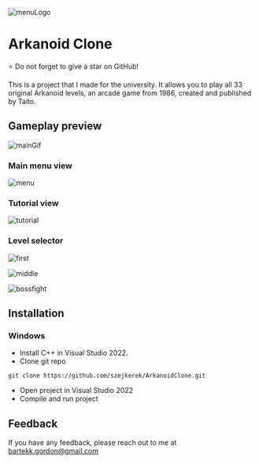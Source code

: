 
![menuLogo](https://user-images.githubusercontent.com/69083596/174481235-cb66dd92-4461-4eea-8f0f-5064ff7cf8cb.png)

# Arkanoid Clone

⭐ Do not forget to give a star on GitHub!

This is a project that I made for the university. It allows you to play all 33 original Arkanoid levels, an arcade game from 1986, created and published by Taito.

## Gameplay preview

![mainGif](https://user-images.githubusercontent.com/69083596/174481259-a4db762b-bed3-4a93-b3f2-b691d71b3582.gif)

### Main menu view
![menu](https://user-images.githubusercontent.com/69083596/174481272-c64b807a-e3a6-42cb-9d7b-ce5ae9c7e91a.png)

### Tutorial view
![tutorial](https://user-images.githubusercontent.com/69083596/174481277-b29b3d63-73da-400e-bb9f-d1c2d53c7162.png)

### Level selector
![first](https://user-images.githubusercontent.com/69083596/174481283-029f1400-aea3-4eae-aad3-f86035f0717e.png)

![middle](https://user-images.githubusercontent.com/69083596/174481290-e8ce1eec-3d6f-4e4c-b043-8770a7028b50.png)

![bossfight](https://user-images.githubusercontent.com/69083596/174481294-d69d3144-017d-4272-b5fa-52c27aecc802.png)

## Installation

### Windows
- Install C++ in Visual Studio 2022.
- Clone git repo

```
git clone https://github.com/szejkerek/ArkanoidClone.git

```
- Open project in Visual Studio 2022
- Compile and run project

## Feedback

If you have any feedback, please reach out to me at bartekk.gordon@gmail.com

